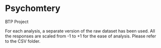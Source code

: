 # Psychomtery
BTP Project

For each analysis, a separate version of the raw dataset has been used.  All the responses are scaled from -1 to +1 for the ease of analysis. Please refer to the CSV folder. 
